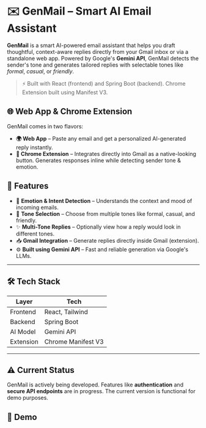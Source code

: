 # ✉️ GenMail – Smart AI Email Assistant

**GenMail** is a smart AI-powered email assistant that helps you draft thoughtful, context-aware replies directly from your Gmail inbox or via a standalone web app. Powered by Google's **Gemini API**, GenMail detects the sender's tone and generates tailored replies with selectable tones like *formal*, *casual*, or *friendly*.

> ⚡ Built with React (frontend) and Spring Boot (backend). Chrome Extension built using Manifest V3.


## 🌐 Web App & Chrome Extension

GenMail comes in two flavors:

- **🌍 Web App** – Paste any email and get a personalized AI-generated reply instantly.
- **🧩 Chrome Extension** – Integrates directly into Gmail as a native-looking button. Generates responses inline while detecting sender tone & emotion.


## 🚀 Features

- 🧠 **Emotion & Intent Detection** – Understands the context and mood of incoming emails.
- 🎯 **Tone Selection** – Choose from multiple tones like formal, casual, and friendly.
- ✨ **Multi-Tone Replies** – Optionally view how a reply would look in different tones.
- 📥 **Gmail Integration** – Generate replies directly inside Gmail (extension).
- ⚙️ **Built using Gemini API** – Fast and reliable generation via Google's LLMs.

---

## 🛠️ Tech Stack

| Layer     | Tech            |
|-----------|-----------------|
| Frontend  | React, Tailwind |
| Backend   | Spring Boot     |
| AI Model  | Gemini API      |
| Extension | Chrome Manifest V3 |

---

## ⚠️ Current Status

GenMail is actively being developed. Features like **authentication** and **secure API endpoints** are in progress. The current version is functional for demo purposes.

## 🚀 Demo
